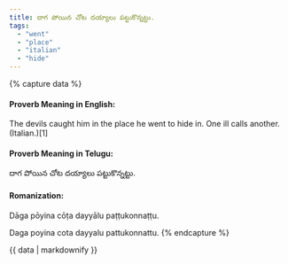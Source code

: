 ```yaml
---
title: దాగ పోయిన చోట దయ్యాలు పట్టుకొన్నట్టు.
tags:
  - "went"
  - "place"
  - "italian"
  - "hide"
---
```


{% capture data %}
#### Proverb Meaning in English:
The devils caught him in the place he went to hide in.
One ill calls another. (Italian.)[1]

#### Proverb Meaning in Telugu:
దాగ పోయిన చోట దయ్యాలు పట్టుకొన్నట్టు.

#### Romanization:
Dāga pōyina cōṭa dayyālu paṭṭukonnaṭṭu.

Daga poyina cota dayyalu pattukonnattu.
{% endcapture %}

{{ data | markdownify }}

